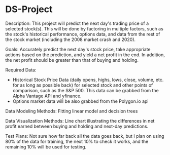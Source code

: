 # DS-Project

Description: This project will predict the next day's trading price of a selected stock(s). This will be done by factoring in multiple factors, such as the stock's historical performance, options data, and data from the rest of the stock market (including the 2008 market crash and 2020).

Goals: Accurately predict the next day's stock price, take appropriate actions based on the prediction, and yield a net profit in the end. In addition, the net profit should be greater than that of buying and holding.

Required Data: 
- Historical Stock Price Data (daily opens, highs, lows, close, volume, etc. for as long as possible back) for selected stock and other points of comparison, such as the S&P 500. This data can be grabbed from the Alpha Vantage API and yfinance.
- Options market data will be also grabbed from the Polygon.io api

Data Modeling Methods: Fitting linear model and decision trees

Data Visualization Methods: Line chart illustrating the differences in net profit earned between buying and holding and next-day predictions.

Test Plans: Not sure how far back all the data goes back, but I plan on using 80% of the data for training, the next 10% to check it works, and the remaining 10% will be used for testing.
